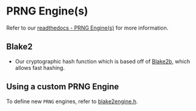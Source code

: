 # PRNG Engine(s)

Refer to our [readthedocs - PRNG Engine(s)](https://openfhe-development.readthedocs.io/en/latest/assets/sphinx_rsts/modules/core/utils.html) for more information.

## Blake2

- Our cryptographic hash function which is based off of [Blake2b](https://blake2.net), which allows fast hashing.

## Using a custom PRNG Engine

To define new `PRNG` engines, refer to [blake2engine.h](blake2engine.h).
